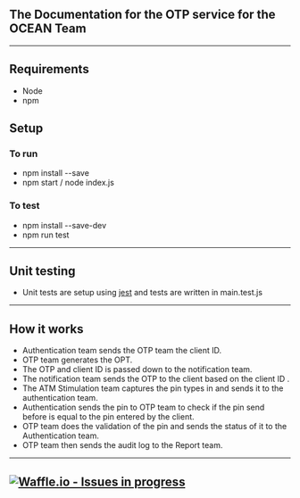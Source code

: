 ## The Documentation for the OTP service for the OCEAN Team
---
## Requirements
- Node
- npm

## Setup
### To run
- npm install --save
- npm start / node index.js
### To test
- npm install --save-dev
- npm run test  
---
## Unit testing 
- Unit tests are setup using [jest](https://jestjs.io/docs/en/getting-started) and tests are written in main.test.js
---
## How it works
- Authentication team sends the OTP team the client ID.
- OTP team generates the OPT.
- The OTP and client ID is passed down to the notification team.
- The notification team sends the OTP to the client based on the client ID .
- The ATM Stimulation team captures the pin types in and sends it to the authentication team.
- Authentication sends the pin to OTP team to check if the pin send before is equal to the pin entered by the client.
- OTP team  does the validation of the pin and sends the status of it to the Authentication team.
- OTP team then sends the audit log to the Report team.
---

[![Waffle.io - Issues in progress](https://badge.waffle.io/Viidas96/OTP.png?label=in%20progress&title=In%20Progress)](http://waffle.io/Viidas96/OTP)
---